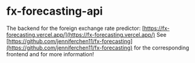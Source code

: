 # fx-forecasting-api
The backend for the foreign exchange rate predictor: [https://fx-forecasting.vercel.app/](https://fx-forecasting.vercel.app/)
See [https://github.com/jenniferchen11/fx-forecasting](https://github.com/jenniferchen11/fx-forecasting) for the corresponding frontend and for more information! 
